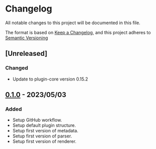 # Changelog

All notable changes to this project will be documented in this file.

The format is based on [Keep a Changelog](https://keepachangelog.com/en/1.0.0/),
and this project adheres to [Semantic Versioning](https://semver.org/spec/v2.0.0.html)

## [Unreleased]

### Changed

- Update to plugin-core version 0.15.2

## [0.1.0] - 2023/05/03

### Added

- Setup GitHub workflow.
- Setup default plugin structure.
- Setup first version of metadata.
- Setup first version of parser.
- Setup first version of renderer.

[0.1.0]: https://github.com/ditrit/githubator-plugin/blob/main/changelog.md#0.1.0
